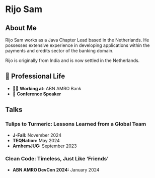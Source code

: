 # Rijo Sam

## About Me
Rijo Sam works as a Java Chapter Lead based in the Netherlands. He possesses extensive experience in developing applications within the payments and credits sector of the banking domain.

Rijo is originally from India and is now settled in the Netherlands.

## 💼 Professional Life
- 🧑‍💻 **Working at:** ABN AMRO Bank
- 🎤 **Conference Speaker**

## Talks
### Tulips to Turmeric: Lessons Learned from a Global Team
- **J-Fall:** November 2024
- **TEQNation:** May 2024
- **ArnhemJUG:** September 2023

### Clean Code: Timeless, Just Like ‘Friends’
- **ABN AMRO DevCon 2024:** January 2024


<!--
**Rijosam/Rijosam** is a ✨ _special_ ✨ repository because its `README.md` (this file) appears on your GitHub profile.

Here are some ideas to get you started:

- 🔭 I’m currently working on ...
- 🌱 I’m currently learning ...
- 👯 I’m looking to collaborate on ...
- 🤔 I’m looking for help with ...
- 💬 Ask me about ...
- 📫 How to reach me: ...
- 😄 Pronouns: ...
- ⚡ Fun fact: ...
-->
